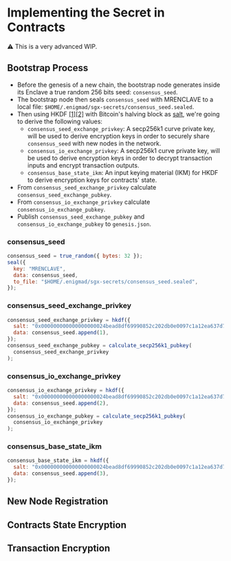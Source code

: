 # Implementing the Secret in Contracts

:warning: This is a very advanced WIP.

## Bootstrap Process

- Before the genesis of a new chain, the bootstrap node generates inside its Enclave a true random 256 bits seed: `consensus_seed`.
- The bootstrap node then seals `consensus_seed` with MRENCLAVE to a local file: `$HOME/.enigmad/sgx-secrets/consensus_seed.sealed`.
- Then using HKDF [[1]](https://tools.ietf.org/html/rfc5869#section-2)[[2]](https://en.wikipedia.org/wiki/HKDF) with Bitcoin's halving block as [salt](https://tools.ietf.org/html/rfc5869#section-3.1), we're going to derive the following values:
  - `consensus_seed_exchange_privkey`: A secp256k1 curve private key, will be used to derive encryption keys in order to securely share `consensus_seed` with new nodes in the network.
  - `consensus_io_exchange_privkey`: A secp256k1 curve private key, will be used to derive encryption keys in order to decrypt transaction inputs and encrypt transaction outputs.
  - `consensus_base_state_ikm`: An input keying material (IKM) for HKDF to derive encryption keys for contracts' state.
- From `consensus_seed_exchange_privkey` calculate `consensus_seed_exchange_pubkey`.
- From `consensus_io_exchange_privkey` calculate `consensus_io_exchange_pubkey`.
- Publish `consensus_seed_exchange_pubkey` and `consensus_io_exchange_pubkey` to `genesis.json`.

### consensus_seed

```js
consensus_seed = true_random({ bytes: 32 });
seal({
  key: "MRENCLAVE",
  data: consensus_seed,
  to_file: "$HOME/.enigmad/sgx-secrets/consensus_seed.sealed",
});
```

### consensus_seed_exchange_privkey

```js
consensus_seed_exchange_privkey = hkdf({
  salt: "0x000000000000000000024bead8df69990852c202db0e0097c1a12ea637d7e96d",
  data: consensus_seed.append(1),
});
consensus_seed_exchange_pubkey = calculate_secp256k1_pubkey(
  consensus_seed_exchange_privkey
);
```

### consensus_io_exchange_privkey

```js
consensus_io_exchange_privkey = hkdf({
  salt: "0x000000000000000000024bead8df69990852c202db0e0097c1a12ea637d7e96d",
  data: consensus_seed.append(2),
});
consensus_io_exchange_pubkey = calculate_secp256k1_pubkey(
  consensus_io_exchange_privkey
);
```

### consensus_base_state_ikm

```js
consensus_base_state_ikm = hkdf({
  salt: "0x000000000000000000024bead8df69990852c202db0e0097c1a12ea637d7e96d",
  data: consensus_seed.append(3),
});
```

## New Node Registration

## Contracts State Encryption

## Transaction Encryption
